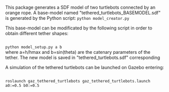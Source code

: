 This package generates a SDF model of two turtlebots connected by an orange rope.
A base-model named "tethered_turtlebots_BASEMODEL.sdf" is generated by the Python script:
`python model_creator.py`

This base-model can be modificated by the following script in order to obtain different tether shapes:

<code>
python model_setup.py a b
</code>
where a=h/hmax and b=sin(theta) are the catenary parameters of the tether. The new model is saved in "tethered_turtlebots.sdf" corresponding

A simulation of the tethered turtlebots can be launched on Gazebo entering:

<code>
roslaunch gaz_tethered_turtlebots gaz_tethered_turtlebots.launch a0:=0.5 b0:=0.5
</code>

